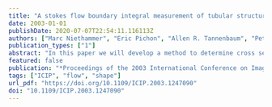 ```yaml
---
title: "A stokes flow boundary integral measurement of tubular structure cross sections in two dimensions"
date: 2003-01-01
publishDate: 2020-07-07T22:54:11.116113Z
authors: ["Marc Niethammer", "Eric Pichon", "Allen R. Tannenbaum", "Peter J. Mucha"]
publication_types: ["1"]
abstract: "In this paper we will develop a method to determine cross sections of arbitrary two-dimensional tubular structures, which are allowed to branch, by means of a Stokes flow based boundary integral formulation. The measure for the cross sections for a point on the boundary of a given structure will be the path obtained by integrating perpendicularly to the flow lines from one side of the boundary to the other. Special emphasis will be put on the behavior at branching points, the behavior at vortices, and the necessary boundary conditions. The method can be extended to three dimensional problems."
featured: false
publication: "*Proceedings of the 2003 International Conference on Image Processing, ICIP 2003, Barcelona, Catalonia, Spain, September 14-18, 2003*"
tags: ["ICIP", "flow", "shape"]
url_pdf: "https://doi.org/10.1109/ICIP.2003.1247090"
doi: "10.1109/ICIP.2003.1247090"
---
```


